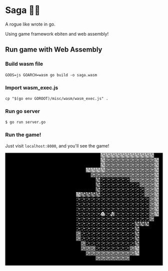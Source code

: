 # Saga 🧙‍♂
A rogue like wrote in go.

Using game framework ebiten and web assembly!
## Run game with Web Assembly
### Build wasm file
```shell
GOOS=js GOARCH=wasm go build -o saga.wasm
```
### Import wasm_exec.js
```shell
cp "$(go env GOROOT)/misc/wasm/wasm_exec.js" .
```
### Run go server
```shell
$ go run server.go 
```
### Run the game!
Just visit ``localhost:8000``, and you'll see the game!

![](screenshoot.png)